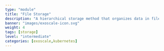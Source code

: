 ```yaml
---
type: "module"
title: "File Storage"
description: "A hierarchical storage method that organizes data in files and folders, suitable for shared access and traditional workloads."
banner: "images/exoscale-icon.svg"
weight: 4
tags: [storage]
level: "intermediate"
categories: [exoscale,kubernetes]
---
```

